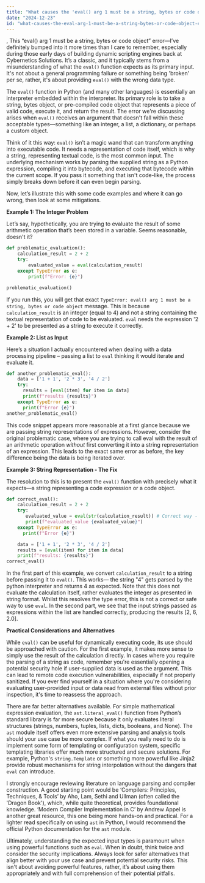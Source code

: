 ```yaml
---
title: "What causes the 'eval() arg 1 must be a string, bytes or code object' error?"
date: "2024-12-23"
id: "what-causes-the-eval-arg-1-must-be-a-string-bytes-or-code-object-error"
---
```


,  This “eval() arg 1 must be a string, bytes or code object” error—I’ve definitely bumped into it more times than I care to remember, especially during those early days of building dynamic scripting engines back at Cybernetics Solutions. It’s a classic, and it typically stems from a misunderstanding of what the `eval()` function expects as its primary input. It's not about a general programming failure or something being 'broken' per se, rather, it's about providing `eval()` with the wrong data type.

The `eval()` function in Python (and many other languages) is essentially an interpreter embedded within the interpreter. Its primary role is to take a string, bytes object, or pre-compiled code object that represents a piece of valid code, execute it, and return the result. The error we're discussing arises when `eval()` receives an argument that doesn't fall within these acceptable types—something like an integer, a list, a dictionary, or perhaps a custom object.

Think of it this way: `eval()` isn’t a magic wand that can transform anything into executable code. It needs a representation of code itself, which is why a string, representing textual code, is the most common input. The underlying mechanism works by parsing the supplied string as a Python expression, compiling it into bytecode, and executing that bytecode within the current scope. If you pass it something that isn't code-like, the process simply breaks down before it can even begin parsing.

Now, let’s illustrate this with some code examples and where it can go wrong, then look at some mitigations.

**Example 1: The Integer Problem**

Let’s say, hypothetically, you are trying to evaluate the result of some arithmetic operation that’s been stored in a variable. Seems reasonable, doesn't it?

```python
def problematic_evaluation():
    calculation_result = 2 + 2
    try:
        evaluated_value = eval(calculation_result)
    except TypeError as e:
        print(f"Error: {e}")

problematic_evaluation()
```

If you run this, you will get that exact `TypeError: eval() arg 1 must be a string, bytes or code object` message. This is because `calculation_result` is an integer (equal to 4) and not a string containing the textual representation of code to be evaluated. `eval` needs the expression '2 + 2' to be presented as a string to execute it correctly.

**Example 2: List as Input**

Here’s a situation I actually encountered when dealing with a data processing pipeline – passing a list to `eval` thinking it would iterate and evaluate it.

```python
def another_problematic_eval():
    data = ['1 + 1', '2 * 3', '4 / 2']
    try:
      results = [eval(item) for item in data]
      print(f"results {results}")
    except TypeError as e:
      print(f"Error {e}")
another_problematic_eval()
```

This code snippet appears more reasonable at a first glance because we are passing string representations of expressions. However, consider the original problematic case, where you are trying to call eval with the result of an arithmetic operation *without* first converting it into a string representation of an expression. This leads to the exact same error as before, the key difference being the data is being iterated over.

**Example 3: String Representation - The Fix**

The resolution to this is to present the `eval()` function with precisely what it expects—a string representing a code expression or a code object.

```python
def correct_eval():
    calculation_result = 2 + 2
    try:
       evaluated_value = eval(str(calculation_result)) # Correct way - but not ideal
       print(f"evaluated_value {evaluated_value}")
    except TypeError as e:
      print(f"Error {e}")

    data = ['1 + 1', '2 * 3', '4 / 2']
    results = [eval(item) for item in data]
    print(f"results: {results}")
correct_eval()
```

In the first part of this example, we convert `calculation_result` to a string before passing it to `eval()`. This works— the string "4" gets parsed by the python interpreter and returns 4 as expected. Note that this does not evaluate the calculation itself, rather evaluates the integer as presented in string format. Whilst this resolves the type error, this is not a correct or safe way to use `eval`. In the second part, we see that the input strings passed as expressions within the list are handled correctly, producing the results [2, 6, 2.0].

**Practical Considerations and Alternatives**

While `eval()` can be useful for dynamically executing code, its use should be approached with caution. For the first example, it makes more sense to simply use the result of the calculation directly. In cases where you require the parsing of a string as code, remember you're essentially opening a potential security hole if user-supplied data is used as the argument. This can lead to remote code execution vulnerabilities, especially if not properly sanitized. If you ever find yourself in a situation where you're considering evaluating user-provided input or data read from external files without prior inspection, it's time to reassess the approach.

There are far better alternatives available. For simple mathematical expression evaluation, the `ast.literal_eval()` function from Python’s standard library is far more secure because it only evaluates literal structures (strings, numbers, tuples, lists, dicts, booleans, and None). The `ast` module itself offers even more extensive parsing and analysis tools should your use case be more complex. If what you really need to do is implement some form of templating or configuration system, specific templating libraries offer much more structured and secure solutions. For example, Python's `string.Template` or something more powerful like Jinja2 provide robust mechanisms for string interpolation without the dangers that `eval` can introduce.

I strongly encourage reviewing literature on language parsing and compiler construction. A good starting point would be ‘Compilers: Principles, Techniques, & Tools’ by Aho, Lam, Sethi and Ullman (often called the 'Dragon Book'), which, while quite theoretical, provides foundational knowledge. ‘Modern Compiler Implementation in C’ by Andrew Appel is another great resource, this one being more hands-on and practical. For a lighter read specifically on using `ast` in Python, I would recommend the official Python documentation for the `ast` module.

Ultimately, understanding the expected input types is paramount when using powerful functions such as `eval`. When in doubt, think twice and consider the security implications. Always look for safer alternatives that align better with your use case and prevent potential security risks. This isn't about avoiding powerful features, rather, it’s about using them appropriately and with full comprehension of their potential pitfalls.
